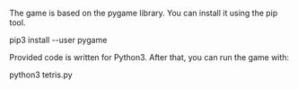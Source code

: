 The game is based on the pygame library. You can install it using the pip tool.

pip3 install --user pygame

Provided code is written for Python3. After that, you can run the game with:

python3 tetris.py
